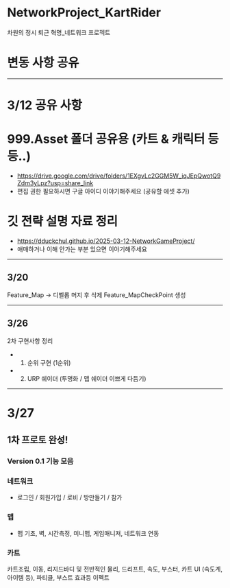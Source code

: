 # NetworkProject_KartRider
 차원의 정시 퇴근 혁명_네트워크 프로젝트

# 변동 사항 공유
--- 
# 3/12 공유 사항

# 999.Asset 폴더 공유용 (카트 & 캐릭터 등등..) 
* https://drive.google.com/drive/folders/1EXgvLc2GGM5W_iqJEpQwotQ9Zdm3yLpz?usp=share_link
* 편집 권한 필요하시면 구글 아이디 이야기해주세요 (공유할 에셋 추가)

# 깃 전략 설명 자료 정리
* https://dduckchul.github.io/2025-03-12-NetworkGameProject/
* 애매하거나 이해 안가는 부분 있으면 이야기해주세요

---

## 3/20 
Feature_Map -> 디벨롭 머지 후 삭제
Feature_MapCheckPoint 생성

---

## 3/26
2차 구현사항 정리
- 1. 순위 구현 (1순위)
- 2. URP 쉐이더 (투명화 / 맵 쉐이더 이쁘게 다듬기)


---

# 3/27
## 1차 프로토 완성!
### Version 0.1 기능 모음

### 네트워크 
- 로그인 / 회원가입 / 로비 / 방만들기 / 참가
### 맵 
- 맵 기초, 벽, 시간측정, 미니맵, 게임매니져, 네트워크 연동
### 카트 
카트조립, 이동, 리지드바디 및 전반적인 물리, 드리프트, 속도, 부스터, 카트 UI (속도계, 아이템 등), 파티클, 부스트 효과등 이펙트